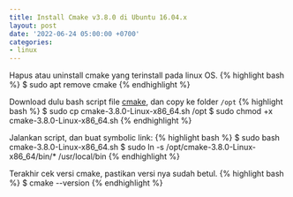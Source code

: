 ```yaml
---
title: Install Cmake v3.8.0 di Ubuntu 16.04.x
layout: post
date: '2022-06-24 05:00:00 +0700'
categories:
- linux
---
```


Hapus atau uninstall cmake yang terinstall pada linux OS.
{% highlight bash %}
$ sudo apt remove cmake
{% endhighlight %}

Download dulu bash script file [cmake](https://cmake.org/files/v3.8/cmake-3.8.0-Linux-x86_64.sh), dan copy ke folder `/opt`
{% highlight bash %}
$ sudo cp cmake-3.8.0-Linux-x86_64.sh /opt
$ sudo chmod +x cmake-3.8.0-Linux-x86_64.sh
{% endhighlight %}

Jalankan script, dan buat symbolic link:
{% highlight bash %}
$ sudo bash cmake-3.8.0-Linux-x86_64.sh
$ sudo ln -s /opt/cmake-3.8.0-Linux-x86_64/bin/* /usr/local/bin
{% endhighlight %}

Terakhir cek versi cmake, pastikan versi nya sudah betul.
{% highlight bash %}
$ cmake --version
{% endhighlight %}
